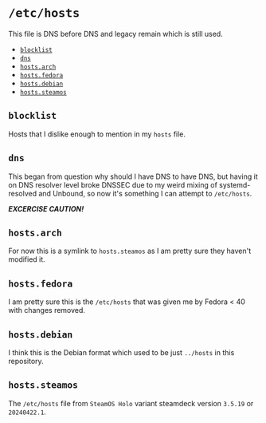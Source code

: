 # `/etc/hosts`

This file is DNS before DNS and legacy remain which is still used.

<!-- editorconfig-checker-disable -->
<!-- prettier-ignore-start -->

<!-- START doctoc generated TOC please keep comment here to allow auto update -->
<!-- DON'T EDIT THIS SECTION, INSTEAD RE-RUN doctoc TO UPDATE -->

- [`blocklist`](#blocklist)
- [`dns`](#dns)
- [`hosts.arch`](#hostsarch)
- [`hosts.fedora`](#hostsfedora)
- [`hosts.debian`](#hostsdebian)
- [`hosts.steamos`](#hostssteamos)

<!-- END doctoc generated TOC please keep comment here to allow auto update -->

<!-- prettier-ignore-end -->
<!-- editorconfig-checker-enable -->

## `blocklist`

Hosts that I dislike enough to mention in my `hosts` file.

## `dns`

This began from question why should I have DNS to have DNS, but having it
on DNS resolver level broke DNSSEC due to my weird mixing of systemd-resolved
and Unbound, so now it's something I can attempt to `/etc/hosts`.

**_EXCERCISE CAUTION!_**

## `hosts.arch`

For now this is a symlink to `hosts.steamos` as I am pretty sure they haven't
modified it.

## `hosts.fedora`

I am pretty sure this is the `/etc/hosts` that was given me by Fedora < 40
with changes removed.

## `hosts.debian`

I think this is the Debian format which used to be just `../hosts` in this
repository.

## `hosts.steamos`

The `/etc/hosts` file from `SteamOS Holo` variant steamdeck version `3.5.19`
or `20240422.1`.
